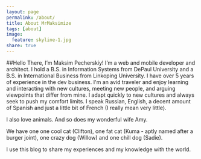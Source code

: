 ```yaml
---
layout: page
permalink: /about/
title: About MrMaksimize
tags: [about]
image:
  feature: skyline-1.jpg
share: true
---
```

##Hello There, I’m Maksim Pecherskiy!
I’m a web and mobile developer and architect. I hold a B.S. in Information Systems from DePaul University and a B.S. in International Business from Linkoping University. I have over 5 years of experience in the dev business. I'm an avid traveler and enjoy learning and interacting with new cultures, meeting new people, and arguing viewpoints that differ from mine. I adapt quickly to new cultures and always seek to push my comfort limits. I speak Russian, English, a decent amount of Spanish and just a little bit of French (I really mean very little).

I also love animals. And so does my wonderful wife Amy.

We have one one cool cat (Clifton), one fat cat (Kuma - aptly named after a burger joint), one crazy dog (Willow) and one chill dog (Sadie).

I use this blog to share my experiences and my knowledge with the world.
